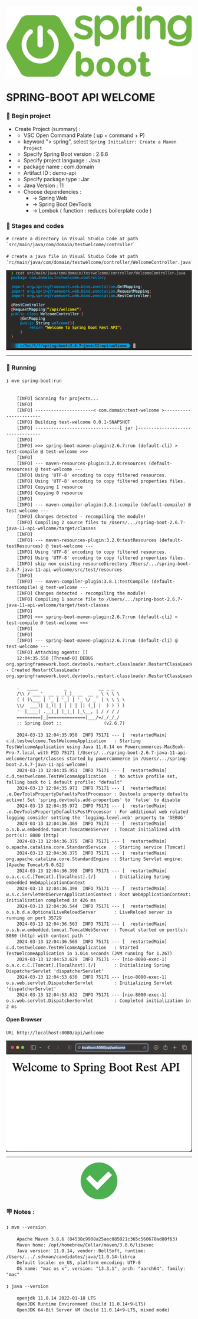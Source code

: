 
<p align="center">
    <img src="./gambar-petunjuk/spring-boot_logo.png" alt="spring-boot_logo" style="display: block; margin: 0 auto;">
</p>


# SPRING-BOOT API WELCOME



### &#x1F530; Begin project

- Create Project (summary) :
-  - VSC Open Command Palate ( up + command + P)
-  - keyword "> spring", select `Spring Initializr: Create a Maven Project`
-  - Specify Spring Boot version : 2.6.6
-  - Specify project language : Java
-  - package name : com.domain
-  - Artifact ID : demo-api
-  - Specify package type : Jar
-  - Java Version : 11
-  - Choose dependencies : 
        - -> Spring Web
        - -> Spring Boot DevTools
        - -> Lombok ( function : reduces boilerplate code )



### &#x1F530; Stages and codes

    # create a directory in Visual Studio Code at path `src/main/java/com/domain/testwelcome/controller`

    # create a java file in Visual Studio Code at path `rc/main/java/com/domain/testwelcome/controller/WelcomeController.java`


<p align="center">
    <img src="./gambar-petunjuk/ss_stages_and_codes_001.png" alt="ss_stages_and_codes_001" style="display: block; margin: 0 auto;">
</p>

---

### &#x1F530; Running

    ❯ mvn spring-boot:run


        [INFO] Scanning for projects...
        [INFO] 
        [INFO] ----------------------< com.domain:test-welcome >-----------------------
        [INFO] Building test-welcome 0.0.1-SNAPSHOT
        [INFO] --------------------------------[ jar ]---------------------------------
        [INFO] 
        [INFO] >>> spring-boot-maven-plugin:2.6.7:run (default-cli) > test-compile @ test-welcome >>>
        [INFO] 
        [INFO] --- maven-resources-plugin:3.2.0:resources (default-resources) @ test-welcome ---
        [INFO] Using 'UTF-8' encoding to copy filtered resources.
        [INFO] Using 'UTF-8' encoding to copy filtered properties files.
        [INFO] Copying 1 resource
        [INFO] Copying 0 resource
        [INFO] 
        [INFO] --- maven-compiler-plugin:3.8.1:compile (default-compile) @ test-welcome ---
        [INFO] Changes detected - recompiling the module!
        [INFO] Compiling 2 source files to /Users/.../spring-boot-2.6.7-java-11-api-welcome/target/classes
        [INFO] 
        [INFO] --- maven-resources-plugin:3.2.0:testResources (default-testResources) @ test-welcome ---
        [INFO] Using 'UTF-8' encoding to copy filtered resources.
        [INFO] Using 'UTF-8' encoding to copy filtered properties files.
        [INFO] skip non existing resourceDirectory /Users/.../spring-boot-2.6.7-java-11-api-welcome/src/test/resources
        [INFO] 
        [INFO] --- maven-compiler-plugin:3.8.1:testCompile (default-testCompile) @ test-welcome ---
        [INFO] Changes detected - recompiling the module!
        [INFO] Compiling 1 source file to /Users/.../spring-boot-2.6.7-java-11-api-welcome/target/test-classes
        [INFO] 
        [INFO] <<< spring-boot-maven-plugin:2.6.7:run (default-cli) < test-compile @ test-welcome <<<
        [INFO] 
        [INFO] 
        [INFO] --- spring-boot-maven-plugin:2.6.7:run (default-cli) @ test-welcome ---
        [INFO] Attaching agents: []
        12:04:35.550 [Thread-0] DEBUG org.springframework.boot.devtools.restart.classloader.RestartClassLoader - Created RestartClassLoader org.springframework.boot.devtools.restart.classloader.RestartClassLoader@7a6768da

        .   ____          _            __ _ _
        /\\ / ___'_ __ _ _(_)_ __  __ _ \ \ \ \
        ( ( )\___ | '_ | '_| | '_ \/ _` | \ \ \ \
        \\/  ___)| |_)| | | | | || (_| |  ) ) ) )
        '  |____| .__|_| |_|_| |_\__, | / / / /
        =========|_|==============|___/=/_/_/_/
        :: Spring Boot ::                (v2.6.7)

        2024-03-13 12:04:35.950  INFO 75171 --- [  restartedMain] c.d.testwelcome.TestWelcomeApplication   : Starting TestWelcomeApplication using Java 11.0.14 on Powercommerces-MacBook-Pro-7.local with PID 75171 (/Users/.../spring-boot-2.6.7-java-11-api-welcome/target/classes started by powercommerce in /Users/.../spring-boot-2.6.7-java-11-api-welcome)
        2024-03-13 12:04:35.951  INFO 75171 --- [  restartedMain] c.d.testwelcome.TestWelcomeApplication   : No active profile set, falling back to 1 default profile: "default"
        2024-03-13 12:04:35.971  INFO 75171 --- [  restartedMain] .e.DevToolsPropertyDefaultsPostProcessor : Devtools property defaults active! Set 'spring.devtools.add-properties' to 'false' to disable
        2024-03-13 12:04:35.972  INFO 75171 --- [  restartedMain] .e.DevToolsPropertyDefaultsPostProcessor : For additional web related logging consider setting the 'logging.level.web' property to 'DEBUG'
        2024-03-13 12:04:36.369  INFO 75171 --- [  restartedMain] o.s.b.w.embedded.tomcat.TomcatWebServer  : Tomcat initialized with port(s): 8080 (http)
        2024-03-13 12:04:36.375  INFO 75171 --- [  restartedMain] o.apache.catalina.core.StandardService   : Starting service [Tomcat]
        2024-03-13 12:04:36.375  INFO 75171 --- [  restartedMain] org.apache.catalina.core.StandardEngine  : Starting Servlet engine: [Apache Tomcat/9.0.62]
        2024-03-13 12:04:36.398  INFO 75171 --- [  restartedMain] o.a.c.c.C.[Tomcat].[localhost].[/]       : Initializing Spring embedded WebApplicationContext
        2024-03-13 12:04:36.398  INFO 75171 --- [  restartedMain] w.s.c.ServletWebServerApplicationContext : Root WebApplicationContext: initialization completed in 426 ms
        2024-03-13 12:04:36.544  INFO 75171 --- [  restartedMain] o.s.b.d.a.OptionalLiveReloadServer       : LiveReload server is running on port 35729
        2024-03-13 12:04:36.563  INFO 75171 --- [  restartedMain] o.s.b.w.embedded.tomcat.TomcatWebServer  : Tomcat started on port(s): 8080 (http) with context path ''
        2024-03-13 12:04:36.569  INFO 75171 --- [  restartedMain] c.d.testwelcome.TestWelcomeApplication   : Started TestWelcomeApplication in 1.014 seconds (JVM running for 1.267)
        2024-03-13 12:04:53.629  INFO 75171 --- [nio-8080-exec-1] o.a.c.c.C.[Tomcat].[localhost].[/]       : Initializing Spring DispatcherServlet 'dispatcherServlet'
        2024-03-13 12:04:53.630  INFO 75171 --- [nio-8080-exec-1] o.s.web.servlet.DispatcherServlet        : Initializing Servlet 'dispatcherServlet'
        2024-03-13 12:04:53.632  INFO 75171 --- [nio-8080-exec-1] o.s.web.servlet.DispatcherServlet        : Completed initialization in 2 ms


#### Open Browser

    URL http://localhost:8080/api/welcome

<p align="center">
    <img src="./gambar-petunjuk/ss_spring-boot_result.png" alt="ss_spring-boot_result" style="display: block; margin: 0 auto;">
</p>

---

<p align="center">
    <img src="./gambar-petunjuk/Done-100.png" alt="done" style="display: block; margin: 0 auto;">
</p>


### &#x1FAA7; Notes :

    ❯ mvn --version

        Apache Maven 3.8.6 (84538c9988a25aec085021c365c560670ad80f63)
        Maven home: /opt/homebrew/Cellar/maven/3.8.6/libexec
        Java version: 11.0.14, vendor: BellSoft, runtime: /Users/.../.sdkman/candidates/java/11.0.14-librca
        Default locale: en_US, platform encoding: UTF-8
        OS name: "mac os x", version: "13.3.1", arch: "aarch64", family: "mac"

    ❯ java --version

        openjdk 11.0.14 2022-01-18 LTS
        OpenJDK Runtime Environment (build 11.0.14+9-LTS)
        OpenJDK 64-Bit Server VM (build 11.0.14+9-LTS, mixed mode)